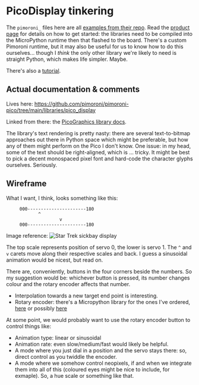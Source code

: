 # PicoDisplay tinkering

The `pimoroni_` files here are all [examples from their repo](https://github.com/pimoroni/pimoroni-pico/tree/main/micropython/examples/pico_display). Read the [product page](https://shop.pimoroni.com/products/pico-display-pack) for details on how to get started: the libraries need to be compiled into the MicroPython runtime then that flashed to the board. There's a custom Pimoroni runtime, but it may also be useful for us to know how to do this ourselves... though I _think_ the only other library we're likely to need is straight Python, which makes life simpler. Maybe.

There's also a [tutorial](https://learn.pimoroni.com/article/getting-started-with-pico).

## Actual documentation & comments

Lives here: https://github.com/pimoroni/pimoroni-pico/tree/main/libraries/pico_display

Linked from there: the [PicoGraphics library docs](https://github.com/pimoroni/pimoroni-pico/blob/main/libraries/pico_graphics/README.md#function-reference).

The library's text rendering is pretty nasty: there are several text-to-bitmap approaches out there in Python space which might be preferable, but how any of them might perform on the Pico I don't know. One issue: in my head, some of the text should be right-aligned, which is ... tricky. It might be best to pick a decent monospaced pixel font and hard-code the character glyphs ourselves. Seriously.

## Wireframe

What I want, I think, looks something like this:

```
     000----------------------180
            ^
                    v
     000----------------------180
```

Image reference: ![Star Trek sickbay display](https://blog.arduino.cc/wp-content/uploads/2019/07/Untitled-8-2-2-1.png)

The top scale represents position of servo 0, the lower is servo 1. The `^` and `v` carets move along their respective scales and back. I guess a sinusoidal animation would be nicest, but read on.

There are, conveniently, buttons in the four corners beside the numbers. So my suggestion would be: whichever button is pressed, its number changes colour and the rotary encoder affects that number.

* Interpolation towards a new target end point is interesting.
* Rotary encoder: there's a Micropython library for the ones I've ordered, [here](https://github.com/MikeTeachman/micropython-rotary) or possibly [here](https://github.com/mdxtinkernick/pico_encoders)

At some point, we would probably want to use the rotary encoder button to control things like:

* Animation type: linear or sinusoidal
* Animation rate: even slow/medium/fast would likely be helpful.
* A mode where you just dial in a position and the servo stays there: so, direct control as you twiddle the encoder.
* A mode where we somehow control neopixels, if and when we integrate them into all of this (coloured eyes might be nice to include, for exmaple). So, a hue scale or something like that.
